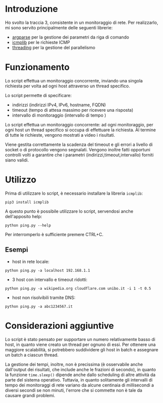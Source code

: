 # Introduzione
Ho svolto la traccia 3, consistente in un monitoraggio di rete.
Per realizzarlo, mi sono servito principalmente delle seguenti librerie:

+ [argparse](https://docs.python.org/3/library/argparse.html) per la gestione dei parametri da riga di comando
+ [icmplib](https://pypi.org/project/icmplib/) per le richieste ICMP
+ [threading](https://docs.python.org/3/library/threading.html) per la gestione del parallelismo

# Funzionamento
Lo script effettua un monitoraggio concorrente, inviando una singola richiesta per volta ad ogni host attraverso un thread specifico.

Lo script permette di specificare:

+ indirizzi (indirizzi IPv4, IPv6, hostname, FQDN)
+ timeout (tempo di attesa massimo per ricevere una risposta)
+ intervallo di monitoraggio (intervallo di tempo )

Lo script effettua un monitoraggio concorrente: ad ogni monitoraggio, per ogni host un thread specifico si occupa di effettuare la richiesta. Al termine di tutte le richieste, vengono mostrati a video i risultati.

Viene gestita correttamente la scadenza del timeout e gli errori a livello di socket o di protocollo vengono segnalati. Vengono inoltre fatti opportuni controlli volti a garantire che i parametri (indirizzi,timeout,intervallo) forniti siano validi.

# Utilizzo
Prima di utilizzare lo script, è necessario installare la libreria `icmplib`:
```
pip3 install icmplib
```

A questo punto è possibile utilizzare lo script, servendosi anche dell'apposito help:
```
python ping.py --help
```
Per interromperlo è sufficiente premere CTRL+C.

## Esempi
+ host in rete locale:
```
python ping.py -a localhost 192.168.1.1
```
+ 3 host con intervallo e timeout ridotti:
```
python ping.py -a wikipedia.org cloudflare.com unibo.it -i 1 -t 0.5
```
+ host non risolvibili tramite DNS:
```
python ping.py -a abc1234567.it
```

# Considerazioni aggiuntive
Lo script è stato pensato per supportare un numero relativamente basso di host, in quanto viene creato un thread per ognuno di essi. Per ottenere una maggiore scalabilità, si potrebbero suddividere gli host in batch e assegnare un batch a ciascun thread.

La gestione dei tempi, inoltre, non è precissima (è osservabile anche dall'output dei risultati, che include anche le frazioni di secondo), in quanto la funzione `time.sleep()` dipende anche dallo scheduling di altre attività da parte del sistema operativo. Tuttavia, in quanto solitamente gli intervalli di tempo dei monitoraggi di rete variano da alcune centinaia di millisecondi a diversi secondi se non minuti, l'errore che si commette non è tale da causare grandi problemi.
